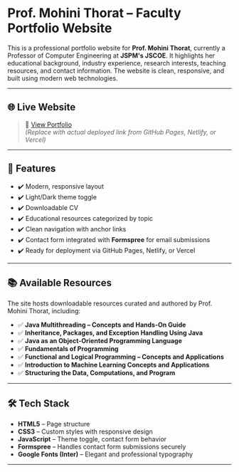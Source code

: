 # Prof. Mohini Thorat – Faculty Portfolio Website

This is a professional portfolio website for **Prof. Mohini Thorat**, currently a Professor of Computer Engineering at **JSPM's JSCOE**. It highlights her educational background, industry experience, research interests, teaching resources, and contact information. The website is clean, responsive, and built using modern web technologies.

---

## 🌐 Live Website

> 🔗 [View Portfolio](https://your-deployment-link.com)  
> *(Replace with actual deployed link from GitHub Pages, Netlify, or Vercel)*

---


## 🚀 Features

- ✔️ Modern, responsive layout
- ✔️ Light/Dark theme toggle
- ✔️ Downloadable CV
- ✔️ Educational resources categorized by topic
- ✔️ Clean navigation with anchor links
- ✔️ Contact form integrated with **Formspree** for email submissions
- ✔️ Ready for deployment via GitHub Pages, Netlify, or Vercel

---

## 📚 Available Resources

The site hosts downloadable resources curated and authored by Prof. Mohini Thorat, including:

- ✅ **Java Multithreading – Concepts and Hands-On Guide**
- ✅ **Inheritance, Packages, and Exception Handling Using Java**
- ✅ **Java as an Object-Oriented Programming Language**
- ✅ **Fundamentals of Programming**
- ✅ **Functional and Logical Programming – Concepts and Applications**
- ✅ **Introduction to Machine Learning Concepts and Applications**
- ✅ **Structuring the Data, Computations, and Program**

---

## 🛠️ Tech Stack

- **HTML5** – Page structure
- **CSS3** – Custom styles with responsive design
- **JavaScript** – Theme toggle, contact form behavior
- **Formspree** – Handles contact form submissions securely
- **Google Fonts (Inter)** – Elegant and professional typography

---
